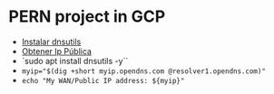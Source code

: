 # PERN project in GCP
- [Instalar dnsutils](https://www.tecmint.com/install-dig-and-nslookup-in-linux/)
- [Obtener Ip Pública](https://www.cyberciti.biz/faq/how-to-find-my-public-ip-address-from-command-line-on-a-linux/)
- `sudo apt install dnsutils -y``
- `myip="$(dig +short myip.opendns.com @resolver1.opendns.com)"`
- `echo "My WAN/Public IP address: ${myip}"`
